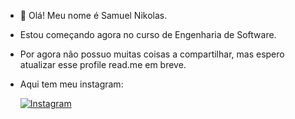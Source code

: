 - 👋 Olá! Meu nome é Samuel Nikolas.
- Estou começando agora no curso de Engenharia de Software.
- Por agora não possuo muitas coisas a compartilhar, mas espero atualizar esse profile read.me em breve.
- Aqui tem meu instagram:

  [![Instagram](https://img.shields.io/badge/Instagram-E4405F?style=for-the-badge&logo=instagram&logoColor=white)](https://www.instagram.com/)
<!---
Nikolas811/Nikolas811 is a ✨ special ✨ repository because its `README.md` (this file) appears on your GitHub profile.
You can click the Preview link to take a look at your changes.
--->
